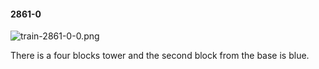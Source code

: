 #### 2861-0
![train-2861-0-0.png](https://github.com/lil-lab/nlvr/raw/master/nlvr/train/images/20/train-2861-0-0.png "train-2861-0-0.png")

There is a four blocks tower and the second block from the base is blue.